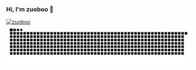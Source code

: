 ### Hi, I'm zuoboo 👋

  <a href="https://github.com/zuoboo/zuoboo/">
    <img src="https://komarev.com/ghpvc/?username=zuoboo" alt="zuoboo" />
  </a>
	
<picture>
  <source media="(prefers-color-scheme: dark)" srcset="https://raw.githubusercontent.com/zuoboo/zuoboo/main/img/snake-dark.svg">
  <source media="(prefers-color-scheme: light)" srcset="https://raw.githubusercontent.com/zuoboo/zuoboo/main/img/snake.svg">
  <img alt="github contribution grid snake animation" src="https://raw.githubusercontent.com/zuoboo/zuoboo/main/img/snake.svg">
</picture>
